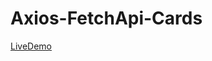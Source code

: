 # Axios-FetchApi-Cards
[LiveDemo](https://62c5eda6daed350cb2bc18fc--jocular-florentine-11afcf.netlify.app/)
